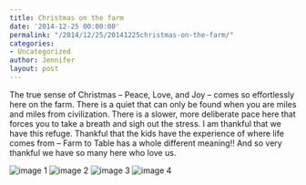 ```yaml
---
title: Christmas on the farm
date: '2014-12-25 00:00:00'
permalink: "/2014/12/25/20141225christmas-on-the-farm/"
categories:
- Uncategorized
author: Jennifer
layout: post
---
```


The true sense of Christmas &#8211; Peace, Love, and Joy &#8211; comes so effortlessly here on the farm. There is a quiet that can only be found when you are miles and miles from civilization. There is a slower, more deliberate pace here that forces you to take a breath and sigh out the stress. I am thankful that we have this refuge. Thankful that the kids have the experience of where life comes from &#8211; Farm to Table has a whole different meaning!! And so very thankful we have so many here who love us.

![image 1](/teamelam/assets/images/2014-12-25-20141225christmas-on-the-farm/iphone-20141225154606-0.jpg)
![image 2](/teamelam/assets/images/2014-12-25-20141225christmas-on-the-farm/iphone-20141225154606-1-1.jpg)
![image 3](/teamelam/assets/images/2014-12-25-20141225christmas-on-the-farm/iphone-20141225154606-1.jpg)
![image 4](/teamelam/assets/images/2014-12-25-20141225christmas-on-the-farm/iphone-20141225154606-2.jpg)
